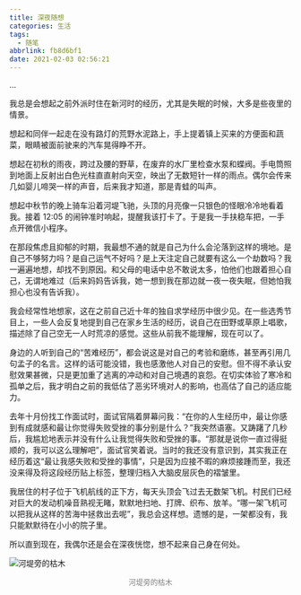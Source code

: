 ```yaml
---
title: 深夜随想
categories: 生活
tags:
  - 随笔
abbrlink: fb8d6bf1
date: 2021-02-03 02:56:21
---
```


…

<!--more-->

我总是会想起之前外派时住在新河时的经历，尤其是失眠的时候，大多是些夜里的情景。

想起和同伴一起走在没有路灯的荒野水泥路上，手上提着镇上买来的方便面和蔬菜，眼睛被面前驶来的汽车晃得睁不开。

想起在初秋的雨夜，跨过及腰的野草，在废弃的水厂里检查水泵和蝶阀。手电筒照到地面上反射出白色光柱直直射向天空，映出了无数短针一样的雨点。偶尔会传来几如婴儿啼哭一样的声音，后来我才知道，那是青蛙的叫声。

想起中秋节的晚上骑车沿着河堤飞驰，头顶的月亮像一只银色的怪眼冷冷地看着我。接着 12:05 的闹钟准时响起，提醒我该打卡了。于是我一手扶稳车把，一手点开微信小程序。

在那段焦虑且抑郁的时期，我最想不通的就是自己为什么会沦落到这样的境地。是自己不够努力吗？是自己运气不好吗？是上天注定自己就要有这么一个劫数吗？我一遍遍地想，却找不到原因。和父母的电话中总不敢说太多，怕他们也跟着担心自己，无谓地难过（后来妈妈告诉我，她一想到我在那边就一夜一夜失眠，但她怕我担心也没有告诉我）。

我会经常性地想家，这在之前自己近十年的独自求学经历中很少见。在一些选秀节目上，一些人会反复地提到自己在家乡生活的经历，说自己在田野或草原上唱歌，描述除了自己空无一人时荒凉的感觉。这些从前我不能理解，现在可以了。

身边的人听到自己的“苦难经历”，都会说这是对自己的考验和磨练，甚至再引用几句孟子的名言。这样的话可能没错，我也感激他人对自己的安慰。但不得不承认安慰效果甚微，只是更加重了逃离的冲动和对自己境遇的哀怨。在切实体验了寒冷和孤单之后，我才明白之前的我低估了恶劣环境对人的影响，也高估了自己的适应能力。

去年十月份找工作面试时，面试官隔着屏幕问我：“在你的人生经历中，最让你感到有成就感和最让你觉得失败受挫的事分别是什么？”我突然语塞。又踌躇了几秒后，我尴尬地表示并没有什么让我觉得失败和受挫的事。“那就是说你一直过得挺顺的，我可以这么理解吧”，面试官笑着说。当时的我还没有意识到，其实我正在经历着这“最让我感失败和受挫的事情”，只是因为应接不暇的麻烦接踵而至，我还没来得及将这段经历贴上标签，整理归档入大脑皮层灰色的褶皱里。

我居住的村子位于飞机航线的正下方，每天头顶会飞过去无数架飞机。村民们已经对巨大的发动机噪音熟视无睹，默默地扫地、打牌、织布、放羊。“哪一架飞机可以把我从这样的苦海中拯救出去呢”，我总会这样想。遗憾的是，一架都没有，我只能默默待在小小的院子里。

所以直到现在，我偶尔还是会在深夜恍惚，想不起来自己身在何处。



![河堤旁的枯木](https://squidzh-1304890557.cos.ap-nanjing.myqcloud.com/blog_pic_bed/20210212220308.jpg)

<center><font color=gray size=2.5 >河堤旁的枯木</font></center>

